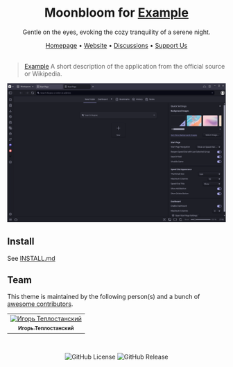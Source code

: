 <div align="center">
  <!-- STEP 1: Replace the placeholder URL (https://example.com) and placeholder name (Example) with actual data -->
  <h1>Moonbloom for <a href="https://example.com">Example</a></h1>
  <p>Gentle on the eyes, evoking the cozy tranquility of a serene night.</p>
  <span><a href="https://github.com/moonbloom-theme/moonbloom">Homepage</a> • <a href="https://moonbloom.teplostanski.dev">Website</a> • <a href="https://github.com/orgs/moonbloom-theme/discussions">Discussions</a> • <a href="https://donate.teplostanski.dev">Support Us</a></span>
</div>

<br/>

<!-- STEP 2: Replace the placeholder name (Example) with the application name, URL (https://example.com), and description with the correct information -->

> [Example](https://example.com) A short description of the application from the official source or Wikipedia.

<img width="720px" src="./screen.png">

## Install

See [INSTALL.md](./INSTALL.md)

## Team

<!-- STEP 3: Replace the URL (https://github.com/moonbloom-theme/template/graphs/contributors) with the link to the contributors page of the current repository -->

This theme is maintained by the following person(s) and a bunch of [awesome contributors](https://github.com/moonbloom-theme/template/graphs/contributors).

<!-- IMPORTANT: Do not modify the block below. The content between the comments CONTRIBUTORS_TABLE and CONTRIBUTORS_TABLE-END will be automatically updated with a generated contributors table using GitHub Actions -->

<!--CONTRIBUTORS_TABLE--><table><tr>
  <td align="center">
    <a href="https://github.com/teplostanski" title="Игорь Теплостанский">
      <img src="https://avatars.githubusercontent.com/u/56846024?v=4" width="42;" alt="Игорь Теплостанский"/>
    <br /><sub><b>Игорь Теплостанский</b></sub>
    </a>
  </td>
</tr></table><!--CONTRIBUTORS_TABLE-END-->

</br>

<!-- STEP 4: Update the repository name (template) in the links to match the current repository name -->

<p align="center">
  <img alt="GitHub License" src="https://img.shields.io/github/license/moonbloom-theme/template?style=flat-square&labelColor=%231d1e27&color=%23E8C87E">
  <img alt="GitHub Release" src="https://img.shields.io/github/v/release/moonbloom-theme/template?include_prereleases&display_name=release&style=flat-square&labelColor=%231d1e27&color=%23E8C87E">
</p>
